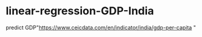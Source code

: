 # linear-regression-GDP-India
predict GDP"https://www.ceicdata.com/en/indicator/india/gdp-per-capita "
